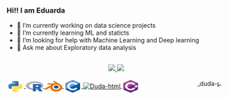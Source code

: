 ### Hi!! I am Eduarda 
- 🔭 I’m currently working on data science projects
- 🌱 I’m currently learning ML and staticts
- 🤔 I’m looking for help with Machine Learning and Deep learning
- 💬 Ask me about Exploratory data analysis

##

<div align="center">
  <a href="https://github.com/EDVFprog">
  <img height="148em" src="https://github-readme-stats.vercel.app/api?username=EDVFprog&show_icons=true&theme=synthwave&include_all_commits=true&count_private=true"/>
  <img height="148em" src="https://github-readme-stats.vercel.app/api/top-langs/?username=EDVFprog&layout=compact&langs_count=7&theme=synthwave"/>
</div>
<div style="display: inline_block"><br>
  <img align="center" alt="Duda-Python" height="30" width="40" src="https://raw.githubusercontent.com/devicons/devicon/master/icons/python/python-original.svg">
  <img align="center" alt="Duda-r" height="30" width="40" src="https://raw.githubusercontent.com/devicons/devicon/master/icons/r/r-original.svg">
  <img align="center" alt="Duda-blender" height="30" width="40" src="https://raw.githubusercontent.com/devicons/devicon/master/icons/blender/blender-original.svg">
  <img align="center" alt="Duda-C" height="30" width="40" src="https://raw.githubusercontent.com/devicons/devicon/master/icons/c/c-original.svg">
  <img align="center" alt="Duda-html" height="30" width="40" src="https://raw.githubusercontent.com/devicons/devicon/master/icons/html/html-original.svg">
  <img align="center" alt="Duda-Csharp" height="30" width="40" src="https://raw.githubusercontent.com/devicons/devicon/master/icons/csharp/csharp-original.svg">
   <img align="right" alt="duda-pic" height="150" style="border-radius:50px;" 
 src="https://i.pinimg.com/originals/a6/23/9e/a6239e484c34e9a1eebfdeb6a91fc454.jpg">
</div>
  
  ##
